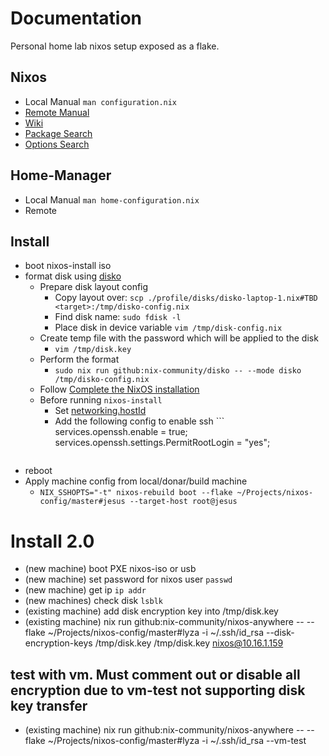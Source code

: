 # Documentation
Personal home lab nixos setup exposed as a flake.


## Nixos
 - Local Manual `man configuration.nix`
 - [Remote Manual](https://nixos.wiki/wiki/Resources)
 - [Wiki](https://nixos.wiki/)
 - [Package Search](https://search.nixos.org/packages?channel=22.11&from=0&size=50&sort=relevance&type=packages&query=)
 - [Options Search](https://search.nixos.org/packages?channel=22.11&from=0&size=50&sort=relevance&type=packages&query=)


## Home-Manager
 - Local Manual `man home-configuration.nix`
 - Remote

## Install
 - boot nixos-install iso
 - format disk using [disko](https://github.com/nix-community/disko/blob/master/docs/quickstart.md)
   - Prepare disk layout config
      - Copy layout over: `scp ./profile/disks/disko-laptop-1.nix#TBD <target>:/tmp/disko-config.nix`
      - Find disk name: `sudo fdisk -l`
      - Place disk in device variable `vim /tmp/disk-config.nix`
   - Create temp file with the password which will be applied to the disk
      - `vim /tmp/disk.key`
   - Perform the format
      - `sudo nix run github:nix-community/disko -- --mode disko /tmp/disko-config.nix`
   - Follow [Complete the NixOS
     installation](https://github.com/nix-community/disko/blob/master/docs/quickstart.md#step-7-complete-the-nixos-installation)
   - Before running `nixos-install`
      - Set
        [networking.hostId](https://search.nixos.org/options?channel=23.05&show=networking.hostId&from=0&size=50&sort=relevance&type=packages&query=networking.hostId)
      - Add the following config to enable ssh ```
        services.openssh.enable = true;
        services.openssh.settings.PermitRootLogin = "yes";
      ```

- reboot
- Apply machine config from local/donar/build machine
  - `NIX_SSHOPTS="-t" nixos-rebuild boot --flake ~/Projects/nixos-config/master#jesus --target-host root@jesus`


# Install 2.0
- (new machine) boot PXE nixos-iso or usb
- (new machine) set password for nixos user `passwd`
- (new machine) get ip `ip addr`
- (new machines) check disk `lsblk`
- (existing machine) add disk encryption key into /tmp/disk.key
- (existing machine) nix run github:nix-community/nixos-anywhere -- --flake ~/Projects/nixos-config/master#lyza -i ~/.ssh/id_rsa --disk-encryption-keys /tmp/disk.key /tmp/disk.key nixos@10.16.1.159

## test with vm. Must comment out or disable all encryption due to vm-test not supporting disk key transfer
- (existing machine) nix run github:nix-community/nixos-anywhere -- --flake ~/Projects/nixos-config/master#lyza -i ~/.ssh/id_rsa --vm-test

